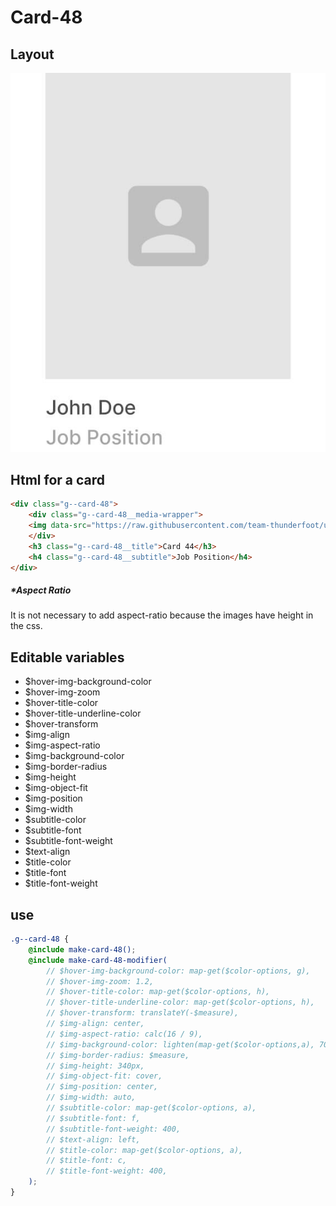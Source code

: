 # Card-48

## Layout

![alt text][card-48]

[card-48]: /src/img/global-components/card/card-48.jpg

## Html for a card

```html
<div class="g--card-48">
    <div class="g--card-48__media-wrapper">
    <img data-src="https://raw.githubusercontent.com/team-thunderfoot/ui/main/src/img/global-components/logo-placeholder.png" src="/src/img/global-components/placeholder.jpg" alt="alt text" class="g--card-48__media-wrapper__media g--lazy-01">
    </div>
    <h3 class="g--card-48__title">Card 44</h3>
    <h4 class="g--card-48__subtitle">Job Position</h4>
</div>
```

##### \*Aspect Ratio

It is not necessary to add aspect-ratio because the images have height in the css.

## Editable variables

- $hover-img-background-color
- $hover-img-zoom
- $hover-title-color
- $hover-title-underline-color
- $hover-transform
- $img-align
- $img-aspect-ratio
- $img-background-color
- $img-border-radius
- $img-height
- $img-object-fit
- $img-position
- $img-width
- $subtitle-color
- $subtitle-font
- $subtitle-font-weight
- $text-align
- $title-color
- $title-font
- $title-font-weight

## use

```scss
.g--card-48 {
    @include make-card-48();
    @include make-card-48-modifier(
        // $hover-img-background-color: map-get($color-options, g),
        // $hover-img-zoom: 1.2,
        // $hover-title-color: map-get($color-options, h),
        // $hover-title-underline-color: map-get($color-options, h),
        // $hover-transform: translateY(-$measure),
        // $img-align: center,
        // $img-aspect-ratio: calc(16 / 9),
        // $img-background-color: lighten(map-get($color-options,a), 70%),
        // $img-border-radius: $measure,
        // $img-height: 340px,
        // $img-object-fit: cover,
        // $img-position: center,
        // $img-width: auto,
        // $subtitle-color: map-get($color-options, a),
        // $subtitle-font: f,
        // $subtitle-font-weight: 400,
        // $text-align: left,
        // $title-color: map-get($color-options, a),
        // $title-font: c,
        // $title-font-weight: 400,
    );
}
```
